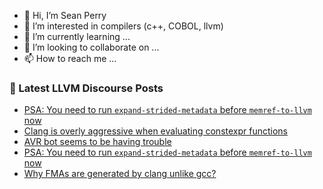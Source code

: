 - 👋 Hi, I’m Sean Perry
- 👀 I’m interested in compilers (c++, COBOL, llvm)
- 🌱 I’m currently learning ...
- 💞️ I’m looking to collaborate on ...
- 📫 How to reach me ...

<!---
s66perry/s66perry is a ✨ special ✨ repository because its `README.md` (this file) appears on your GitHub profile.
You can click the Preview link to take a look at your changes.
--->
### 📕 Latest LLVM Discourse Posts

<!-- DISCOURSE-LLVM:START -->
- [PSA: You need to run `expand-strided-metadata` before `memref-to-llvm` now](https://discourse.llvm.org/t/psa-you-need-to-run-expand-strided-metadata-before-memref-to-llvm-now/66956#post_6)
- [Clang is overly aggressive when evaluating constexpr functions](https://discourse.llvm.org/t/clang-is-overly-aggressive-when-evaluating-constexpr-functions/67006#post_1)
- [AVR bot seems to be having trouble](https://discourse.llvm.org/t/avr-bot-seems-to-be-having-trouble/66949#post_3)
- [PSA: You need to run `expand-strided-metadata` before `memref-to-llvm` now](https://discourse.llvm.org/t/psa-you-need-to-run-expand-strided-metadata-before-memref-to-llvm-now/66956#post_5)
- [Why FMAs are generated by clang unlike gcc?](https://discourse.llvm.org/t/why-fmas-are-generated-by-clang-unlike-gcc/67001#post_3)
<!-- DISCOURSE-LLVM:END -->
